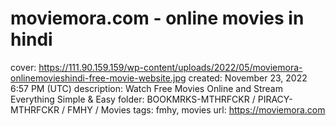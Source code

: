 # moviemora.com - online movies in hindi

cover: https://111.90.159.159/wp-content/uploads/2022/05/moviemora-onlinemovieshindi-free-movie-website.jpg
created: November 23, 2022 6:57 PM (UTC)
description: Watch Free Movies Online and Stream Everything Simple & Easy
folder: BOOKMRKS-MTHRFCKR / PIRACY-MTHRFCKR / FMHY / Movies
tags: fmhy, movies
url: https://moviemora.com